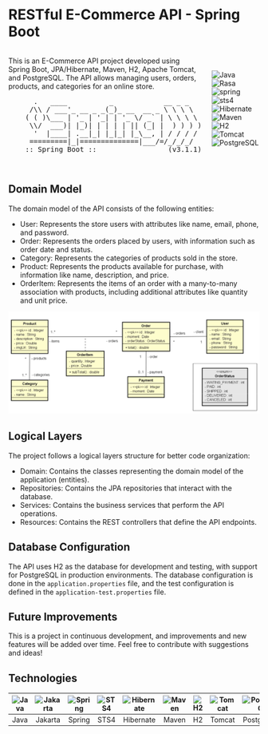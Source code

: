 # RESTful E-Commerce API - Spring Boot

<div style="display: flex; align-items: center;">
  <div style="margin-right: 20px; width: 80%">
    <p>
      This is an E-Commerce API project developed using Spring Boot, JPA/Hibernate, Maven, H2, Apache Tomcat, and PostgreSQL. The API allows managing users, orders, products, and categories for an online store.
    </p>
    <pre>
      .   ____          _            __ _ _
     /\\ / ___'_ __ _ _(_)_ __  __ _ \ \ \ \
    ( ( )\___ | '_ | '_| | '_ \/ _` | \ \ \ \
     \\/  ___)| |_)| | | | | || (_| |  ) ) ) )
      '  |____| .__|_| |_|_| |_\__, | / / / /
     =========|_|==============|___/=/_/_/_/
    :: Spring Boot ::                 (v3.1.1)
    </pre>
  </div>

  <div style="display: flex; align-items: center; flex-direction: row-reverse;">
    <div>
      <img src="https://upload.wikimedia.org/wikipedia/pt/thumb/3/30/Java_programming_language_logo.svg/234px-Java_programming_language_logo.svg.png" alt="Java" width="50">
      <img src="https://upload.wikimedia.org/wikipedia/commons/thumb/8/81/Jakarta_ee_logo_schooner_color_stacked_default.svg/1200px-Jakarta_ee_logo_schooner_color_stacked_default.svg.png" alt="Rasa" width="50">
      <img src="https://spring.io/img/favicon.ico" alt="spring" width="30">
      <img src="https://spring.io/img/projects/spring-tool.svg" alt="sts4" width="58">
      <img src="https://www.vectorlogo.zone/logos/hibernate/hibernate-icon.svg" alt="Hibernate" width="40">
      <br>
      <img src="https://upload.wikimedia.org/wikipedia/commons/thumb/7/7e/Apache_Feather_Logo.svg/64px-Apache_Feather_Logo.svg.png" alt="Maven" width="25">
      <img src="https://www.h2database.com/html/images/h2-logo-2.png" alt="H2" width="62">
      <img src="https://tomcat.apache.org/res/images/tomcat.png" alt="Tomcat" width="52">
      <img src="https://wiki.postgresql.org/images/3/30/PostgreSQL_logo.3colors.120x120.png" alt="PostgreSQL" width="50">
    </div>
  </div>
</div>

<!--
```bash
  .   ____          _            __ _ _
 /\\ / ___'_ __ _ _(_)_ __  __ _ \ \ \ \
( ( )\___ | '_ | '_| | '_ \/ _` | \ \ \ \
 \\/  ___)| |_)| | | | | || (_| |  ) ) ) )
  '  |____| .__|_| |_|_| |_\__, | / / / /
 =========|_|==============|___/=/_/_/_/
:: Spring Boot ::                 (v3.1.1)
```

This is an E-Commerce API project developed using Spring Boot, JPA/Hibernate, Maven, H2, Apache Tomcat, and PostgreSQL. The API allows managing users, orders, products, and categories for an online store.

<div style="display: flex; align-items: center;">
<div>
  <img src="https://upload.wikimedia.org/wikipedia/pt/thumb/3/30/Java_programming_language_logo.svg/234px-Java_programming_language_logo.svg.png" alt="Java" width="30">
  <img src="https://upload.wikimedia.org/wikipedia/commons/thumb/8/81/Jakarta_ee_logo_schooner_color_stacked_default.svg/1200px-Jakarta_ee_logo_schooner_color_stacked_default.svg.png" alt="Rasa" width="50">
  <img src="https://spring.io/img/favicon.ico" alt="spring" width="40">
  <img src="https://spring.io/img/projects/spring-tool.svg" alt="sts4" width="40">
  <img src="https://www.vectorlogo.zone/logos/hibernate/hibernate-icon.svg" alt="Hibernate" width="40">
  <br>
  <img src="https://upload.wikimedia.org/wikipedia/commons/thumb/7/7e/Apache_Feather_Logo.svg/64px-Apache_Feather_Logo.svg.png" alt="Maven" width="22">
  <img src="https://www.h2database.com/html/images/h2-logo-2.png" alt="H2" width="40">
  <img src="https://tomcat.apache.org/res/images/tomcat.png" alt="Tomcat" width="52">
  <img src="https://wiki.postgresql.org/images/3/30/PostgreSQL_logo.3colors.120x120.png" alt="PostgreSQL" width="40">
</div>

</div> -->

## Domain Model

The domain model of the API consists of the following entities:

- User: Represents the store users with attributes like name, email, phone, and password.
- Order: Represents the orders placed by users, with information such as order date and status.
- Category: Represents the categories of products sold in the store.
- Product: Represents the products available for purchase, with information like name, description, and price.
- OrderItem: Represents the items of an order with a many-to-many association with products, including additional attributes like quantity and unit price.

![](https://github.com/jbrun0r/assets/blob/main/RESTful-E-Commerce-API/domain-model.png?raw=true)

## Logical Layers

The project follows a logical layers structure for better code organization:

- Domain: Contains the classes representing the domain model of the application (entities).
- Repositories: Contains the JPA repositories that interact with the database.
- Services: Contains the business services that perform the API operations.
- Resources: Contains the REST controllers that define the API endpoints.

## Database Configuration

The API uses H2 as the database for development and testing, with support for PostgreSQL in production environments. The database configuration is done in the `application.properties` file, and the test configuration is defined in the `application-test.properties` file.

## Future Improvements

This is a project in continuous development, and improvements and new features will be added over time. Feel free to contribute with suggestions and ideas!

## Technologies

| ![Java](https://upload.wikimedia.org/wikipedia/pt/thumb/3/30/Java_programming_language_logo.svg/234px-Java_programming_language_logo.svg.png) | ![Jakarta](https://upload.wikimedia.org/wikipedia/commons/thumb/8/81/Jakarta_ee_logo_schooner_color_stacked_default.svg/100px-Jakarta_ee_logo_schooner_color_stacked_default.svg.png) | ![Spring](https://spring.io/img/favicon.ico) | ![STS4](https://spring.io/img/projects/spring-tool.svg) | ![Hibernate](https://www.vectorlogo.zone/logos/hibernate/hibernate-icon.svg) | ![Maven](https://upload.wikimedia.org/wikipedia/commons/thumb/7/7e/Apache_Feather_Logo.svg/64px-Apache_Feather_Logo.svg.png) | ![H2](https://www.h2database.com/html/images/h2-logo-2.png) | ![Tomcat](https://tomcat.apache.org/res/images/tomcat.png) | ![PostgreSQL](https://wiki.postgresql.org/images/3/30/PostgreSQL_logo.3colors.120x120.png) |
| :-------------------------------------------------------------------------------------------------------------------------------------------: | :-----------------------------------------------------------------------------------------------------------------------------------------------------------------------------------: | :------------------------------------------: | :-----------------------------------------------------: | :--------------------------------------------------------------------------: | :--------------------------------------------------------------------------------------------------------------------------: | :---------------------------------------------------------: | :--------------------------------------------------------: | :----------------------------------------------------------------------------------------: |
|                                                                     Java                                                                      |                                                                                        Jakarta                                                                                        |                    Spring                    |                          STS4                           |                                  Hibernate                                   |                                                            Maven                                                             |                             H2                              |                           Tomcat                           |                                         PostgreSQL                                         |
